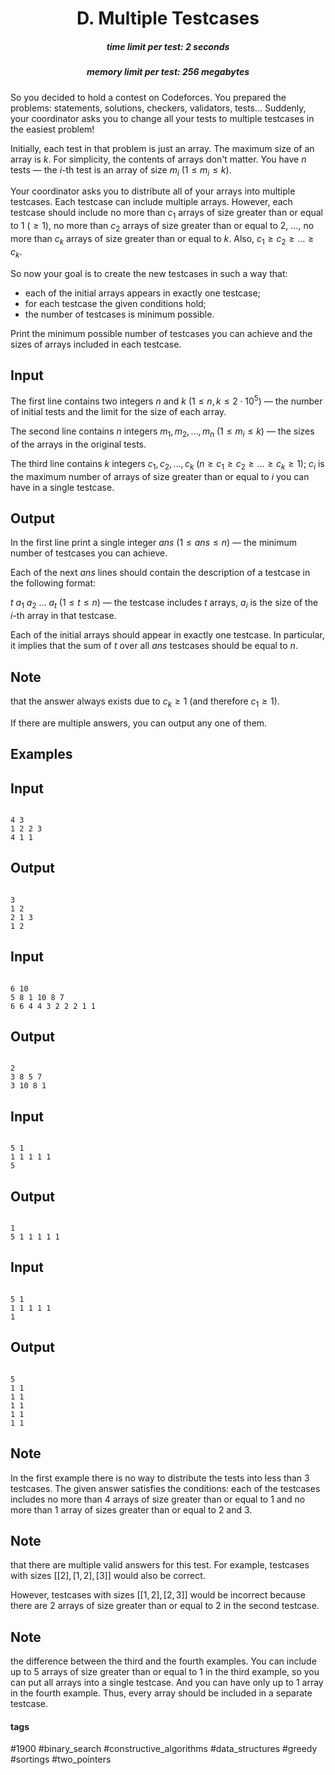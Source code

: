 <h1 style='text-align: center;'> D. Multiple Testcases</h1>

<h5 style='text-align: center;'>time limit per test: 2 seconds</h5>
<h5 style='text-align: center;'>memory limit per test: 256 megabytes</h5>

So you decided to hold a contest on Codeforces. You prepared the problems: statements, solutions, checkers, validators, tests... Suddenly, your coordinator asks you to change all your tests to multiple testcases in the easiest problem!

Initially, each test in that problem is just an array. The maximum size of an array is $k$. For simplicity, the contents of arrays don't matter. You have $n$ tests — the $i$-th test is an array of size $m_i$ ($1 \le m_i \le k$).

Your coordinator asks you to distribute all of your arrays into multiple testcases. Each testcase can include multiple arrays. However, each testcase should include no more than $c_1$ arrays of size greater than or equal to $1$ ($\ge 1$), no more than $c_2$ arrays of size greater than or equal to $2$, $\dots$, no more than $c_k$ arrays of size greater than or equal to $k$. Also, $c_1 \ge c_2 \ge \dots \ge c_k$.

So now your goal is to create the new testcases in such a way that: 

* each of the initial arrays appears in exactly one testcase;
* for each testcase the given conditions hold;
* the number of testcases is minimum possible.

Print the minimum possible number of testcases you can achieve and the sizes of arrays included in each testcase.

## Input

The first line contains two integers $n$ and $k$ ($1 \le n, k \le 2 \cdot 10^5$) — the number of initial tests and the limit for the size of each array.

The second line contains $n$ integers $m_1, m_2, \dots, m_n$ ($1 \le m_i \le k$) — the sizes of the arrays in the original tests.

The third line contains $k$ integers $c_1, c_2, \dots, c_k$ ($n \ge c_1 \ge c_2 \ge \dots \ge c_k \ge 1$); $c_i$ is the maximum number of arrays of size greater than or equal to $i$ you can have in a single testcase.

## Output

In the first line print a single integer $ans$ ($1 \le ans \le n$) — the minimum number of testcases you can achieve.

Each of the next $ans$ lines should contain the description of a testcase in the following format:

$t$ $a_1$ $a_2$ $\dots$ $a_{t}$ ($1 \le t\le n$) — the testcase includes $t$ arrays, $a_i$ is the size of the $i$-th array in that testcase.

Each of the initial arrays should appear in exactly one testcase. In particular, it implies that the sum of $t$ over all $ans$ testcases should be equal to $n$.

## Note

 that the answer always exists due to $c_k \ge 1$ (and therefore $c_1 \ge 1$).

If there are multiple answers, you can output any one of them.

## Examples

## Input


```

4 3
1 2 2 3
4 1 1

```
## Output


```

3
1 2
2 1 3
1 2

```
## Input


```

6 10
5 8 1 10 8 7
6 6 4 4 3 2 2 2 1 1

```
## Output


```

2
3 8 5 7
3 10 8 1

```
## Input


```

5 1
1 1 1 1 1
5

```
## Output


```

1
5 1 1 1 1 1

```
## Input


```

5 1
1 1 1 1 1
1

```
## Output


```

5
1 1
1 1
1 1
1 1
1 1

```
## Note

In the first example there is no way to distribute the tests into less than $3$ testcases. The given answer satisfies the conditions: each of the testcases includes no more than $4$ arrays of size greater than or equal to $1$ and no more than $1$ array of sizes greater than or equal to $2$ and $3$.

## Note

 that there are multiple valid answers for this test. For example, testcases with sizes $[[2], [1, 2], [3]]$ would also be correct.

However, testcases with sizes $[[1, 2], [2, 3]]$ would be incorrect because there are $2$ arrays of size greater than or equal to $2$ in the second testcase.

## Note

 the difference between the third and the fourth examples. You can include up to $5$ arrays of size greater than or equal to $1$ in the third example, so you can put all arrays into a single testcase. And you can have only up to $1$ array in the fourth example. Thus, every array should be included in a separate testcase.



#### tags 

#1900 #binary_search #constructive_algorithms #data_structures #greedy #sortings #two_pointers 